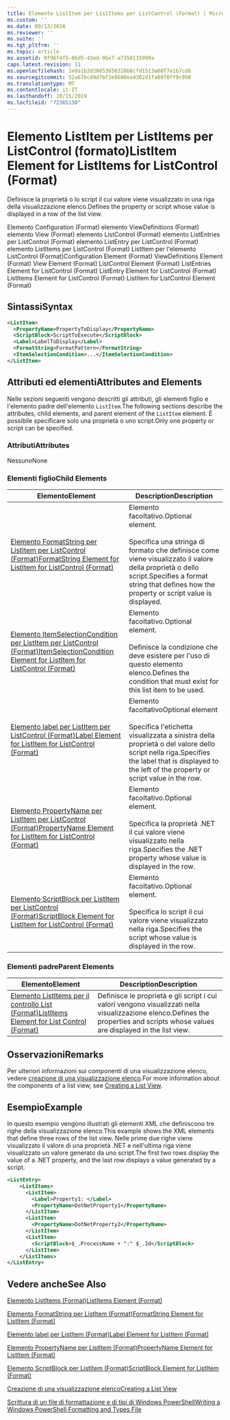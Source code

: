 ```yaml
---
title: Elemento ListItem per ListItems per ListControl (Format) | Microsoft Docs
ms.custom: ''
ms.date: 09/13/2016
ms.reviewer: ''
ms.suite: ''
ms.tgt_pltfrm: ''
ms.topic: article
ms.assetid: 0f96f4f5-8bd5-43ed-95e7-a7358115999a
caps.latest.revision: 11
ms.openlocfilehash: 1e0a1b2d20853650328b8cfd1513a08f7e167cd6
ms.sourcegitcommit: 52a67bcd9d7bf3e8600ea4302d1fa8970ff9c998
ms.translationtype: MT
ms.contentlocale: it-IT
ms.lasthandoff: 10/15/2019
ms.locfileid: "72365130"
---
```

# <a name="listitem-element-for-listitems-for-listcontrol-format"></a><span data-ttu-id="52aa1-102">Elemento ListItem per ListItems per ListControl (formato)</span><span class="sxs-lookup"><span data-stu-id="52aa1-102">ListItem Element for ListItems for ListControl (Format)</span></span>

<span data-ttu-id="52aa1-103">Definisce la proprietà o lo script il cui valore viene visualizzato in una riga della visualizzazione elenco.</span><span class="sxs-lookup"><span data-stu-id="52aa1-103">Defines the property or script whose value is displayed in a row of the list view.</span></span>

<span data-ttu-id="52aa1-104">Elemento Configuration (Format) elemento ViewDefinitions (Format) elemento View (Format) elemento ListControl (Format) elemento ListEntries per ListControl (Format) elemento ListEntry per ListControl (Format) elemento ListItems per ListControl (Format) ListItem per l'elemento ListControl (Format)</span><span class="sxs-lookup"><span data-stu-id="52aa1-104">Configuration Element (Format) ViewDefinitions Element (Format) View Element (Format) ListControl Element (Format) ListEntries Element for ListControl (Format) ListEntry Element for ListControl (Format) ListItems Element for ListControl (Format) ListItem for ListControl Element (Format)</span></span>

## <a name="syntax"></a><span data-ttu-id="52aa1-105">Sintassi</span><span class="sxs-lookup"><span data-stu-id="52aa1-105">Syntax</span></span>

```xml
<ListItem>
  <PropertyName>PropertyToDisplay</PropertyName>
  <ScriptBlock>ScriptToExecute</ScriptBlock>
  <Label>LabelToDisplay</Label>
  <FormatString>FormatPattern</FormatString>
  <ItemSelectionCondition>...</ItemSelectionCondition>
</ListItem>
```

## <a name="attributes-and-elements"></a><span data-ttu-id="52aa1-106">Attributi ed elementi</span><span class="sxs-lookup"><span data-stu-id="52aa1-106">Attributes and Elements</span></span>

<span data-ttu-id="52aa1-107">Nelle sezioni seguenti vengono descritti gli attributi, gli elementi figlio e l'elemento padre dell'elemento `ListItem`.</span><span class="sxs-lookup"><span data-stu-id="52aa1-107">The following sections describe the attributes, child elements, and parent element of the `ListItem` element.</span></span> <span data-ttu-id="52aa1-108">È possibile specificare solo una proprietà o uno script.</span><span class="sxs-lookup"><span data-stu-id="52aa1-108">Only one property or script can be specified.</span></span>

### <a name="attributes"></a><span data-ttu-id="52aa1-109">Attributi</span><span class="sxs-lookup"><span data-stu-id="52aa1-109">Attributes</span></span>

<span data-ttu-id="52aa1-110">Nessuno</span><span class="sxs-lookup"><span data-stu-id="52aa1-110">None</span></span>

### <a name="child-elements"></a><span data-ttu-id="52aa1-111">Elementi figlio</span><span class="sxs-lookup"><span data-stu-id="52aa1-111">Child Elements</span></span>

|<span data-ttu-id="52aa1-112">Elemento</span><span class="sxs-lookup"><span data-stu-id="52aa1-112">Element</span></span>|<span data-ttu-id="52aa1-113">Description</span><span class="sxs-lookup"><span data-stu-id="52aa1-113">Description</span></span>|
|-------------|-----------------|
|[<span data-ttu-id="52aa1-114">Elemento FormatString per ListItem per ListControl (Format)</span><span class="sxs-lookup"><span data-stu-id="52aa1-114">FormatString Element for ListItem for ListControl (Format)</span></span>](./formatstring-element-for-listitem-for-listcontrol-format.md)|<span data-ttu-id="52aa1-115">Elemento facoltativo.</span><span class="sxs-lookup"><span data-stu-id="52aa1-115">Optional element.</span></span><br /><br /> <span data-ttu-id="52aa1-116">Specifica una stringa di formato che definisce come viene visualizzato il valore della proprietà o dello script.</span><span class="sxs-lookup"><span data-stu-id="52aa1-116">Specifies a format string that defines how the property or script value is displayed.</span></span>|
|[<span data-ttu-id="52aa1-117">Elemento ItemSelectionCondition per ListItem per ListControl (Format)</span><span class="sxs-lookup"><span data-stu-id="52aa1-117">ItemSelectionCondition Element for ListItem for ListControl (Format)</span></span>](./itemselectioncondition-element-for-listitem-for-listcontrol-format.md)|<span data-ttu-id="52aa1-118">Elemento facoltativo.</span><span class="sxs-lookup"><span data-stu-id="52aa1-118">Optional element.</span></span><br /><br /> <span data-ttu-id="52aa1-119">Definisce la condizione che deve esistere per l'uso di questo elemento elenco.</span><span class="sxs-lookup"><span data-stu-id="52aa1-119">Defines the condition that must exist for this list item to be used.</span></span>|
|[<span data-ttu-id="52aa1-120">Elemento label per ListItem per ListControl (Format)</span><span class="sxs-lookup"><span data-stu-id="52aa1-120">Label Element for ListItem for ListControl (Format)</span></span>](./label-element-for-listitem-for-listcontrol-format.md)|<span data-ttu-id="52aa1-121">Elemento facoltativo</span><span class="sxs-lookup"><span data-stu-id="52aa1-121">Optional element</span></span><br /><br /> <span data-ttu-id="52aa1-122">Specifica l'etichetta visualizzata a sinistra della proprietà o del valore dello script nella riga.</span><span class="sxs-lookup"><span data-stu-id="52aa1-122">Specifies the label that is displayed to the left of the property or script value in the row.</span></span>|
|[<span data-ttu-id="52aa1-123">Elemento PropertyName per ListItem per ListControl (Format)</span><span class="sxs-lookup"><span data-stu-id="52aa1-123">PropertyName Element for ListItem for ListControl (Format)</span></span>](./propertyname-element-for-listitem-for-listcontrol-format.md)|<span data-ttu-id="52aa1-124">Elemento facoltativo.</span><span class="sxs-lookup"><span data-stu-id="52aa1-124">Optional element.</span></span><br /><br /> <span data-ttu-id="52aa1-125">Specifica la proprietà .NET il cui valore viene visualizzato nella riga.</span><span class="sxs-lookup"><span data-stu-id="52aa1-125">Specifies the .NET property whose value is displayed in the row.</span></span>|
|[<span data-ttu-id="52aa1-126">Elemento ScriptBlock per ListItem per ListControl (Format)</span><span class="sxs-lookup"><span data-stu-id="52aa1-126">ScriptBlock Element for ListItem for ListControl (Format)</span></span>](./scriptblock-element-for-listitem-for-listcontrol-format.md)|<span data-ttu-id="52aa1-127">Elemento facoltativo.</span><span class="sxs-lookup"><span data-stu-id="52aa1-127">Optional element.</span></span><br /><br /> <span data-ttu-id="52aa1-128">Specifica lo script il cui valore viene visualizzato nella riga.</span><span class="sxs-lookup"><span data-stu-id="52aa1-128">Specifies the script whose value is displayed in the row.</span></span>|

### <a name="parent-elements"></a><span data-ttu-id="52aa1-129">Elementi padre</span><span class="sxs-lookup"><span data-stu-id="52aa1-129">Parent Elements</span></span>

|<span data-ttu-id="52aa1-130">Elemento</span><span class="sxs-lookup"><span data-stu-id="52aa1-130">Element</span></span>|<span data-ttu-id="52aa1-131">Description</span><span class="sxs-lookup"><span data-stu-id="52aa1-131">Description</span></span>|
|-------------|-----------------|
|[<span data-ttu-id="52aa1-132">Elemento ListItems per il controllo List (Format)</span><span class="sxs-lookup"><span data-stu-id="52aa1-132">ListItems Element for List Control (Format)</span></span>](./listitems-element-for-listentry-for-listcontrol-format.md)|<span data-ttu-id="52aa1-133">Definisce le proprietà e gli script i cui valori vengono visualizzati nella visualizzazione elenco.</span><span class="sxs-lookup"><span data-stu-id="52aa1-133">Defines the properties and scripts whose values are displayed in the list view.</span></span>|

## <a name="remarks"></a><span data-ttu-id="52aa1-134">Osservazioni</span><span class="sxs-lookup"><span data-stu-id="52aa1-134">Remarks</span></span>

<span data-ttu-id="52aa1-135">Per ulteriori informazioni sui componenti di una visualizzazione elenco, vedere [creazione di una visualizzazione elenco](./creating-a-list-view.md).</span><span class="sxs-lookup"><span data-stu-id="52aa1-135">For more information about the components of a list view, see [Creating a List View](./creating-a-list-view.md).</span></span>

## <a name="example"></a><span data-ttu-id="52aa1-136">Esempio</span><span class="sxs-lookup"><span data-stu-id="52aa1-136">Example</span></span>

<span data-ttu-id="52aa1-137">In questo esempio vengono illustrati gli elementi XML che definiscono tre righe della visualizzazione elenco.</span><span class="sxs-lookup"><span data-stu-id="52aa1-137">This example shows the XML elements that define three rows of the list view.</span></span> <span data-ttu-id="52aa1-138">Nelle prime due righe viene visualizzato il valore di una proprietà .NET e nell'ultima riga viene visualizzato un valore generato da uno script.</span><span class="sxs-lookup"><span data-stu-id="52aa1-138">The first two rows display the value of a .NET property, and the last row displays a value generated by a script.</span></span>

```xml
<ListEntry>
    <ListItems>
      <ListItem>
        <Label>Property1: </Label>
        <PropertyName>DotNetProperty1</PropertyName>
      </ListItem>
      <ListItem>
        <PropertyName>DotNetProperty2</PropertyName>
      </ListItem>
      <ListItem>
        <ScriptBlock>$_.ProcessName + ":" $_.Id</ScriptBlock>
      </ListItem>
    </ListItems>
</ListEntry>

```

## <a name="see-also"></a><span data-ttu-id="52aa1-139">Vedere anche</span><span class="sxs-lookup"><span data-stu-id="52aa1-139">See Also</span></span>

[<span data-ttu-id="52aa1-140">Elemento ListItems (Format)</span><span class="sxs-lookup"><span data-stu-id="52aa1-140">ListItems Element (Format)</span></span>](./listitems-element-for-listentry-for-listcontrol-format.md)

[<span data-ttu-id="52aa1-141">Elemento FormatString per ListItem (Format)</span><span class="sxs-lookup"><span data-stu-id="52aa1-141">FormatString Element for ListItem (Format)</span></span>](./formatstring-element-for-listitem-for-listcontrol-format.md)

[<span data-ttu-id="52aa1-142">Elemento label per ListItem (Format)</span><span class="sxs-lookup"><span data-stu-id="52aa1-142">Label Element for ListItem (Format)</span></span>](./label-element-for-listitem-for-listcontrol-format.md)

[<span data-ttu-id="52aa1-143">Elemento PropertyName per ListItem (Format)</span><span class="sxs-lookup"><span data-stu-id="52aa1-143">PropertyName Element for ListItem (Format)</span></span>](./propertyname-element-for-listitem-for-listcontrol-format.md)

[<span data-ttu-id="52aa1-144">Elemento ScriptBlock per ListItem (Format)</span><span class="sxs-lookup"><span data-stu-id="52aa1-144">ScriptBlock Element for ListItem (Format)</span></span>](./scriptblock-element-for-listitem-for-listcontrol-format.md)

[<span data-ttu-id="52aa1-145">Creazione di una visualizzazione elenco</span><span class="sxs-lookup"><span data-stu-id="52aa1-145">Creating a List View</span></span>](./creating-a-list-view.md)

[<span data-ttu-id="52aa1-146">Scrittura di un file di formattazione e di tipi di Windows PowerShell</span><span class="sxs-lookup"><span data-stu-id="52aa1-146">Writing a Windows PowerShell Formatting and Types File</span></span>](./writing-a-powershell-formatting-file.md)
